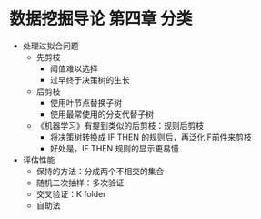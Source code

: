# 数据挖掘导论 第四章 分类
+ 处理过拟合问题
  + 先剪枝
    + 阈值难以选择
    + 过早终于决策树的生长
  + 后剪枝
    + 使用叶节点替换子树
    + 使用最常使用的分支代替子树
  + 《机器学习》有提到类似的后剪枝：规则后剪枝
    + 将决策树转换成 IF THEN 的规则后，再泛化IF前件来剪枝
    + 好处是，IF THEN 规则的显示更易懂
+ 评估性能
  + 保持的方法：分成两个不相交的集合
  + 随机二次抽样：多次验证
  + 交叉验证：K folder
  + 自助法
